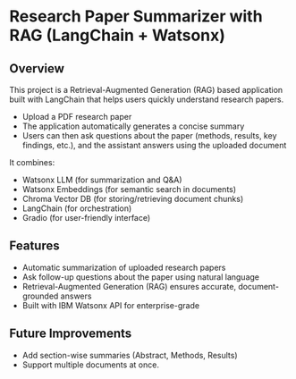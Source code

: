 # Research Paper Summarizer with RAG (LangChain + Watsonx)

## Overview
This project is a Retrieval-Augmented Generation (RAG) based application built with LangChain that helps users quickly understand research papers.

* Upload a PDF research paper
* The application automatically generates a concise summary
* Users can then ask questions about the paper (methods, results, key findings, etc.), and the assistant answers using the uploaded document

It combines:

* Watsonx LLM (for summarization and Q&A)
* Watsonx Embeddings (for semantic search in documents)
* Chroma Vector DB (for storing/retrieving document chunks)
* LangChain (for orchestration)
* Gradio (for user-friendly interface)

## Features
* Automatic summarization of uploaded research papers
* Ask follow-up questions about the paper using natural language
* Retrieval-Augmented Generation (RAG) ensures accurate, document-grounded answers
* Built with IBM Watsonx API for enterprise-grade 

## Future Improvements
* Add section-wise summaries (Abstract, Methods, Results)
* Support multiple documents at once.
